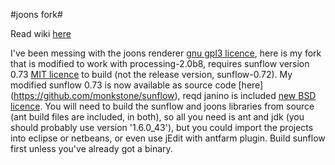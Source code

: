 #joons fork#

Read wiki [here](https://github.com/monkstone/joons-fork/wiki/_pages) 


I've been messing with the joons renderer [gnu gpl3 licence](http://www.gnu.org/licenses/gpl-3.0.txt), here is my fork that is modified to work with processing-2.0b8, requires sunflow version 0.73 [MIT licence](http://en.wikipedia.org/wiki/MIT_License) to build (not the release version, sunflow-0.72). My modified sunflow 0.73 is now available as source code [here] (https://github.com/monkstone/sunflow), reqd janino is included [new BSD licence](http://dist.codehaus.org/janino/new_bsd_license.txt). You will need to build the sunflow and joons libraries from source (ant build files are included, in both), so all you need is ant and jdk (you should probably use version '1.6.0\_43'), but you could import the projects into eclipse or netbeans, or even use jEdit with antfarm plugin. Build sunflow first unless you've already got a binary.
